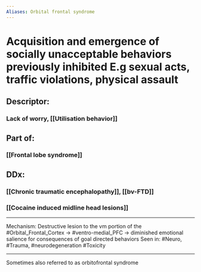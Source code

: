 ```yaml
---
Aliases: Orbital frontal syndrome
---
```

# Acquisition and emergence of socially unacceptable behaviors previously inhibited E.g sexual acts, traffic violations, physical assault
## Descriptor:
### Lack of worry, [[Utilisation behavior]]
## Part of:
### [[Frontal lobe syndrome]]
## DDx:
### [[Chronic traumatic encephalopathy]], [[bv-FTD]]
### [[Cocaine induced midline head lesions]]

---

Mechanism: Destructive lesion to the vm portion of the #Orbital_Frontal_Cortex  → #ventro-medial_PFC -> diminished emotional salience for consequences of goal directed behaviors
Seen in: #Neuro, #Trauma, #neurodegeneration #Toxicity 

---

Sometimes also referred to as orbitofrontal syndrome
